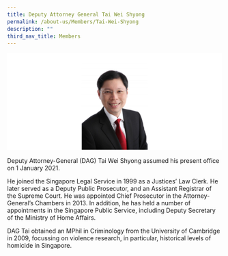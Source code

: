 ```yaml
---
title: Deputy Attorney General Tai Wei Shyong
permalink: /about-us/Members/Tai-Wei-Shyong
description: ""
third_nav_title: Members
---
```




![](/images/Bio%20photos%20resized2/DAG%20Tai.png)

Deputy Attorney-General (DAG) Tai Wei Shyong assumed his present office on 1 January 2021. 

He joined the Singapore Legal Service in 1999 as a Justices’ Law Clerk. He later served as a Deputy Public Prosecutor, and an Assistant Registrar of the Supreme Court. He was appointed Chief Prosecutor in the Attorney-General’s Chambers in 2013. In addition, he has held a number of appointments in the Singapore Public Service, including Deputy Secretary of the Ministry of Home Affairs.

DAG Tai obtained an MPhil in Criminology from the University of Cambridge in 2009, focussing on violence research, in particular, historical levels of homicide in Singapore.